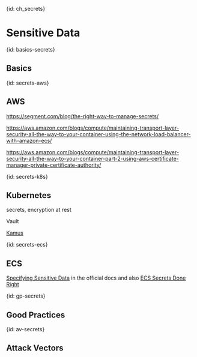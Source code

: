 {id: ch_secrets}
# Sensitive Data

{id: basics-secrets}
## Basics

{id: secrets-aws}
## AWS

https://segment.com/blog/the-right-way-to-manage-secrets/

https://aws.amazon.com/blogs/compute/maintaining-transport-layer-security-all-the-way-to-your-container-using-the-network-load-balancer-with-amazon-ecs/

https://aws.amazon.com/blogs/compute/maintaining-transport-layer-security-all-the-way-to-your-container-part-2-using-aws-certificate-manager-private-certificate-authority/

{id: secrets-k8s}
## Kubernetes

secrets, encryption at rest

Vault

[Kamus](https://kamus.soluto.io/)


{id: secrets-ecs}
## ECS

[Specifying Sensitive Data](https://docs.aws.amazon.com/AmazonECS/latest/developerguide/specifying-sensitive-data.html) in the official docs and also [ECS Secrets Done Right](https://hackernoon.com/ecs-secrets-done-right-9e094cfa6200)

{id: gp-secrets}
## Good Practices

{id: av-secrets}
## Attack Vectors

